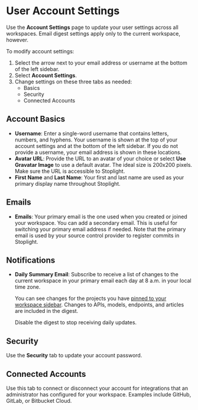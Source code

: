 # User Account Settings

Use the **Account Settings** page to update your user settings across all workspaces. Email digest settings apply only to the current workspace, however. 

To modify account settings:

1. Select the arrow next to your email address or username at the bottom of the left sidebar.
2. Select **Account Settings**.
3. Change settings on these three tabs as needed:
   - Basics
    - Security
    - Connected Accounts

## Account Basics

- **Username**: Enter a single-word username that contains letters, numbers, and hyphens. Your username is shown at the top of your account settings and at the bottom of the left sidebar. If you do not provide a username, your email address is shown in these locations.
- **Avatar URL**: Provide the URL to an avatar of your choice or select **Use Gravatar Image** to use a default avatar. The ideal size is 200x200 pixels. Make sure the URL is accessible to Stoplight.
- **First Name** and **Last Name**: Your first and last name are used as your primary display name throughout Stoplight. 

## Emails
- **Emails**: Your primary email is the one used when you created or joined your workspace. You can add a secondary email. This is useful for switching your primary email address if needed. Note that the primary email is used by your source control provider to register commits in Stoplight. 

## Notifications
- **Daily Summary Email**: Subscribe to receive a list of changes to the current workspace in your primary email each day at 8 a.m. in your local time zone. 

  You can see changes for the projects you have [pinned to your workspace sidebar](../4.-documentation/Sidebar/a.workspace-sidebar.md). Changes to APIs, models, endpoints, and articles are included in the digest.

  Disable the digest to stop receiving daily updates.

## Security

Use the **Security** tab to update your account password.

## Connected Accounts

Use this tab to connect or disconnect your account for integrations that an administrator has configured for your workspace. Examples include GitHub, GitLab, or Bitbucket Cloud.






